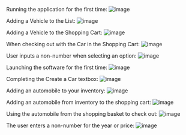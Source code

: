 Running the application for the first time:
![image](https://github.com/Kdeshun/CarShopGUI/assets/122183169/023e3b38-4e87-4123-9dd2-5efb40c32c22)

Adding a Vehicle to the List:
![image](https://github.com/Kdeshun/CarShopGUI/assets/122183169/efa41e17-854d-4a41-8e9d-288895a03152)

Adding a Vehicle to the Shopping Cart:
 ![image](https://github.com/Kdeshun/CarShopGUI/assets/122183169/d9e02c87-b8b9-4697-9995-3e327a1b5bc1)

When checking out with the Car in the Shopping Cart:
 ![image](https://github.com/Kdeshun/CarShopGUI/assets/122183169/d4a376ef-e3d5-4121-8caf-505141adcd40)

User inputs a non-number when selecting an option:
 ![image](https://github.com/Kdeshun/CarShopGUI/assets/122183169/d60244ad-8d59-40c7-89f2-f1cfda75d0ab)

Launching the software for the first time:
 ![image](https://github.com/Kdeshun/CarShopGUI/assets/122183169/28441f38-afed-4bb8-9511-b47e095a5806)

Completing the Create a Car textbox:
 ![image](https://github.com/Kdeshun/CarShopGUI/assets/122183169/b93234a6-0547-48b7-99c4-017e9d9ac94d)

Adding an automobile to your inventory:
 ![image](https://github.com/Kdeshun/CarShopGUI/assets/122183169/d3449c64-2ce4-4097-a615-424cfb3210a5)

Adding an automobile from inventory to the shopping cart:
 ![image](https://github.com/Kdeshun/CarShopGUI/assets/122183169/9dbf43c2-33ba-4e2e-9bd2-5a06d84efcb9)

Using the automobile from the shopping basket to check out:
 ![image](https://github.com/Kdeshun/CarShopGUI/assets/122183169/5d5180e1-9e84-4c12-bd04-a2c5da52e50e)

The user enters a non-number for the year or price:
![image](https://github.com/Kdeshun/CarShopGUI/assets/122183169/1abece87-8354-4223-a8ea-37e0ceb10a5f)
